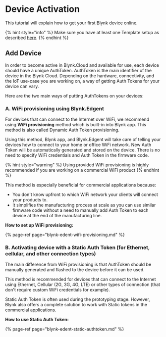 # Device Activation

This tutorial will explain how to get your first Blynk device online.

{% hint style="info" %}
Make sure you have at least one Template setup as described [here](../working-with-templates/).
{% endhint %}

## **Add Device**

In order to become active in Blynk.Cloud and available for use, each device should have a unique AuthToken. AuthToken is the main identifier of the device in the Blynk Cloud. Depending on the hardware, connectivity, and the IoT use-case you are working on, a way of getting Auth Tokens for your device can vary.

Here are the two main ways of putting AuthTokens on your devices:

### A. WiFi provisioning using Blynk.Edgent

For devices that can connect to the Internet over WiFi, we recommend using **WiFi provisioning** method which is built-in into Blynk app. This method is also called Dynamic Auth Token provisioning.

Using this method, Blynk app, and Blynk.Edgent will take care of telling your devices how to connect to your home or office WiFi network. New Auth Token will be automatically generated and stored on the device. There is no need to specify WiFi credentials and Auth Token in the firmware code.

{% hint style="warning" %}
Using provided WiFi provisioning is highly recommended if you are working on a commercial WiFi product
{% endhint %}

This method is especially beneficial for commercial applications because:

* You don't know upfront to which WiFi network your clients will connect your products to.
* It simplifies the manufacturing process at scale as you can use similar firmware code without a need to manually add Auth Token to each device at the end of the manufacturing line. 

**How to set up WiFi provisioning:**

{% page-ref page="blynk-edent-wifi-provisioning.md" %}

### B. Activating device with a Static Auth Token \(for Ethernet, cellular, and other connection types\)

The main difference from WiFi provisioning is that AuthToken should be manually generated and flashed to the device before it can be used.

This method is recommended for devices that can connect to the Internet using Ethernet, Cellular \(2G, 3G, 4G, LTE\) or other types of connection \(that don't require custom WiFi credentials for example\).

Static Auth Token is often used during the prototyping stage. However, Blynk also offers a complete solution to work with Static tokens in the commercial applications.

**How to use Static Auth Token:**

{% page-ref page="blynk-edent-static-authtoken.md" %}


